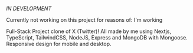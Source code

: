 *IN DEVELOPMENT*

Currently not working on this project for reasons of: I'm working

Full-Stack Project clone of X (Twitter)! All made by me using Nextjs, TypeScript, TailwindCSS, NodeJS, Express and MongoDB with Mongoose. Responsive design for mobile and desktop.
